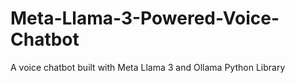 # Meta-Llama-3-Powered-Voice-Chatbot
A voice chatbot built with Meta Llama 3 and Ollama Python Library

